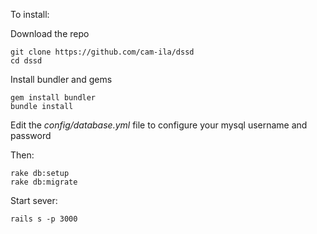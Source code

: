 To install:
 
Download the repo
```
git clone https://github.com/cam-ila/dssd
cd dssd
```

Install bundler and gems
```
gem install bundler
bundle install
```

Edit the *config/database.yml* file to configure your mysql username and password

Then:
```
rake db:setup
rake db:migrate
```

Start sever:

```
rails s -p 3000
```
